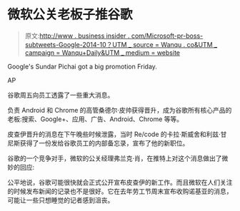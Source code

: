 # 微软公关老板子推谷歌

> 原文:[http://www . business insider . com/Microsoft-pr-boss-subtweets-Google-2014-10？UTM _ source = Wanqu . co&UTM _ campaign = Wanqu+Daily&UTM _ medium = website](http://www.businessinsider.com/microsoft-pr-boss-subtweets-google-2014-10?utm_source=wanqu.co&utm_campaign=Wanqu+Daily&utm_medium=website)

 Google's Sundar Pichai got a big promotion Friday.

AP

谷歌周五向员工透露了一些重大消息。

负责 Android 和 Chrome 的高管桑德尔·皮帅获得晋升，成为谷歌所有核心产品的老板:搜索、Google+、应用、广告、Android、Chrome 等等。

皮查伊晋升的消息在下午晚些时候泄露，当时 Re/code 的卡拉·斯威舍和利兹·甘尼斯获得了一份发给谷歌员工的内部备忘录，宣布了他的新职位。

谷歌的一个竞争对手，微软的公关经理弗兰克·肖，在推特上对这个消息做出了微妙的回应:

公平地说，谷歌可能很快就会正式公开宣布皮查伊的新工作。而且微软在人们关注的时候发布新闻的记录也不是很好。它在去年劳工节周末宣布收购诺基亚的消息，可能让一些只想睡觉的记者感到沮丧。